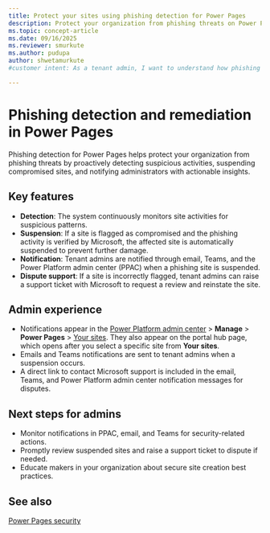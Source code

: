```yaml
---
title: Protect your sites using phishing detection for Power Pages
description: Protect your organization from phishing threats on Power Pages with proactive detection, site suspension, and actionable admin notifications.
ms.topic: concept-article
ms.date: 09/16/2025
ms.reviewer: smurkute
ms.author: pudupa
author: shwetamurkute
#customer intent: As a tenant admin, I want to understand how phishing detection works for Power Pages so that I can protect my organization from phishing threats.

---
```



# Phishing detection and remediation in Power Pages

Phishing detection for Power Pages helps protect your organization from phishing threats by proactively detecting suspicious activities, suspending compromised sites, and notifying administrators with actionable insights.

## Key features

- **Detection**: The system continuously monitors site activities for suspicious patterns.
- **Suspension**: If a site is flagged as compromised and the phishing activity is verified by Microsoft, the affected site is automatically suspended to prevent further damage.
- **Notification**: Tenant admins are notified through email, Teams, and the Power Platform admin center (PPAC) when a phishing site is suspended.
- **Dispute support**: If a site is incorrectly flagged, tenant admins can raise a support ticket with Microsoft to request a review and reinstate the site.

## Admin experience

- Notifications appear in the [Power Platform admin center](https://admin.powerplatform.microsoft.com) > **Manage** > **Power Pages** > [Your sites](https://admin.powerplatform.microsoft.com/manage/portals). They also appear on the portal hub page, which opens after you select a specific site from **Your sites**.  
- Emails and Teams notifications are sent to tenant admins when a suspension occurs.  
- A direct link to contact Microsoft support is included in the email, Teams, and Power Platform admin center notification messages for disputes.  


## Next steps for admins

- Monitor notifications in PPAC, email, and Teams for security-related actions.  
- Promptly review suspended sites and raise a support ticket to dispute if needed.  
- Educate makers in your organization about secure site creation best practices.  


## See also

[Power Pages security](/power-pages/security/power-pages-security)

